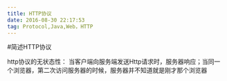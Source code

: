 ```yaml
---
title: HTTP协议
date: 2016-08-30 22:17:53
tag: Protocol,Java,Web，HTTP
---
```


#简述HTTP协议

http协议的无状态性：
当客户端向服务端发送Http请求时，服务器响应；当同一个浏览器，第二次访问服务器的时候，服务器并不知道就是刚才那个浏览器